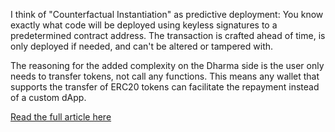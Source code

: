 I think of "Counterfactual Instantiation" as predictive deployment: You know exactly what code will be deployed using keyless signatures to a predetermined contract address. The transaction is crafted ahead of time, is only deployed if needed, and can't be altered or tampered with.

The reasoning for the added complexity on the Dharma side is the user only needs to transfer tokens, not call any functions. This means any wallet that supports the transfer of ERC20 tokens can facilitate the repayment instead of a custom dApp.

[Read the full article here](LINK)
